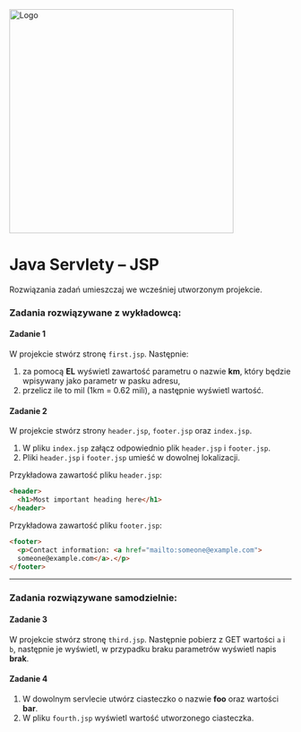 <img alt="Logo" src="http://coderslab.pl/svg/logo-coderslab.svg" width="400">

# Java Servlety – JSP


Rozwiązania zadań umieszczaj we wcześniej utworzonym projekcie.

### Zadania rozwiązywane z wykładowcą:

#### Zadanie 1

W projekcie stwórz stronę `first.jsp`. Następnie: 
1. za pomocą **EL** wyświetl zawartość parametru o nazwie **km**, który będzie wpisywany jako parametr w pasku adresu,
2. przelicz ile to mil (1km = 0.62 mili), a następnie wyświetl wartość.

#### Zadanie 2  

W projekcie stwórz strony  `header.jsp`, `footer.jsp` oraz `index.jsp`.
1. W pliku `index.jsp` załącz odpowiednio plik `header.jsp` i `footer.jsp`.
2. Pliki `header.jsp` i `footer.jsp` umieść w dowolnej lokalizacji.  

Przykładowa zawartość pliku `header.jsp`:  

````html
<header>
  <h1>Most important heading here</h1>
</header>
````  
  
Przykładowa zawartość pliku `footer.jsp`:  

````html
<footer>
  <p>Contact information: <a href="mailto:someone@example.com">
  someone@example.com</a>.</p>
</footer>
````

-------------------------------------------------------------------------------

### Zadania rozwiązywane samodzielnie:

#### Zadanie 3

W projekcie stwórz stronę `third.jsp`. 
Następnie pobierz z GET wartości `a` i `b`, następnie je wyświetl, w przypadku braku parametrów wyświetl napis **brak**.

#### Zadanie 4

1. W dowolnym servlecie utwórz ciasteczko o nazwie **foo** oraz wartości **bar**.
3. W pliku `fourth.jsp` wyświetl wartość utworzonego ciasteczka.


